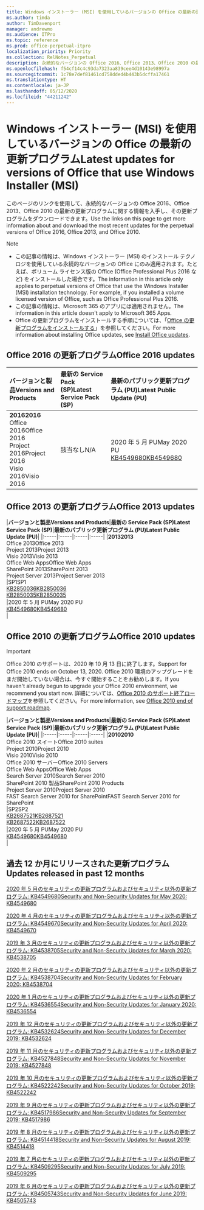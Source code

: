 ```yaml
---
title: Windows インストーラー (MSI) を使用しているバージョンの Office の最新の更新プログラム
ms.author: timda
author: TimDavenport
manager: andrewmo
ms.audience: ITPro
ms.topic: reference
ms.prod: office-perpetual-itpro
localization_priority: Priority
ms.collection: RelNotes_Perpetual
description: 永続的なバージョンの Office 2016、Office 2013、Office 2010 の最新の更新プログラムの情報へのリンクを IT 技術者に提供します
ms.openlocfilehash: f54cf14c4c93da7323aa839cee4d10143e98997a
ms.sourcegitcommit: 1c78e7def81461cd758dded4b443b5dcffa17461
ms.translationtype: HT
ms.contentlocale: ja-JP
ms.lasthandoff: 05/12/2020
ms.locfileid: "44211242"
---
```

# <a name="latest-updates-for-versions-of-office-that-use-windows-installer-msi"></a><span data-ttu-id="07f04-103">Windows インストーラー (MSI) を使用しているバージョンの Office の最新の更新プログラム</span><span class="sxs-lookup"><span data-stu-id="07f04-103">Latest updates for versions of Office that use Windows Installer (MSI)</span></span>

<span data-ttu-id="07f04-104">このページのリンクを使用して、永続的なバージョンの Office 2016、Office 2013、Office 2010 の最新の更新プログラムに関する情報を入手し、その更新プログラムをダウンロードできます。</span><span class="sxs-lookup"><span data-stu-id="07f04-104">Use the links on this page to get more information about and download the most recent updates for the perpetual versions of Office 2016, Office 2013, and Office 2010.</span></span>
  
 
> [!NOTE]
> - <span data-ttu-id="07f04-p101">この記事の情報は、Windows インストーラー (MSI) のインストール テクノロジを使用している永続的なバージョンの Office にのみ適用されます。たとえば、ボリューム ライセンス版の Office (Office Professional Plus 2016 など) をインストールした場合です。</span><span class="sxs-lookup"><span data-stu-id="07f04-p101">The information in this article only applies to perpetual versions of Office that use the Windows Installer (MSI) installation technology. For example, if you installed a volume licensed version of Office, such as Office Professional Plus 2016.</span></span>
> - <span data-ttu-id="07f04-107">この記事の情報は、Microsoft 365 のアプリには適用されません。</span><span class="sxs-lookup"><span data-stu-id="07f04-107">The information in this article doesn't apply to Microsoft 365 Apps.</span></span>
> - <span data-ttu-id="07f04-108">Office の更新プログラムをインストールする手順については、「[Office の更新プログラムをインストールする](https://support.office.com/article/2ab296f3-7f03-43a2-8e50-46de917611c5)」を参照してください。</span><span class="sxs-lookup"><span data-stu-id="07f04-108">For more information about installing Office updates, see [Install Office updates](https://support.office.com/article/2ab296f3-7f03-43a2-8e50-46de917611c5).</span></span> 


## <a name="office-2016-updates"></a><span data-ttu-id="07f04-109">Office 2016 の更新プログラム</span><span class="sxs-lookup"><span data-stu-id="07f04-109">Office 2016 updates</span></span>

|<span data-ttu-id="07f04-110">**バージョンと製品**</span><span class="sxs-lookup"><span data-stu-id="07f04-110">**Versions and Products**</span></span>|<span data-ttu-id="07f04-111">**最新の Service Pack (SP)**</span><span class="sxs-lookup"><span data-stu-id="07f04-111">**Latest Service Pack (SP)**</span></span>|<span data-ttu-id="07f04-112">**最新のパブリック更新プログラム (PU)**</span><span class="sxs-lookup"><span data-stu-id="07f04-112">**Latest Public Update (PU)**</span></span>|
|:-----|:-----|:-----|
|<span data-ttu-id="07f04-113">**2016**</span><span class="sxs-lookup"><span data-stu-id="07f04-113">**2016**</span></span> <br/> <span data-ttu-id="07f04-114">Office 2016</span><span class="sxs-lookup"><span data-stu-id="07f04-114">Office 2016</span></span>  <br/> <span data-ttu-id="07f04-115">Project 2016</span><span class="sxs-lookup"><span data-stu-id="07f04-115">Project 2016</span></span>  <br/> <span data-ttu-id="07f04-116">Visio 2016</span><span class="sxs-lookup"><span data-stu-id="07f04-116">Visio 2016</span></span>  <br/> |<span data-ttu-id="07f04-117">該当なし</span><span class="sxs-lookup"><span data-stu-id="07f04-117">N/A</span></span>  <br/> |<span data-ttu-id="07f04-118">2020 年 5 月 PU</span><span class="sxs-lookup"><span data-stu-id="07f04-118">May 2020 PU</span></span>  <br/> [<span data-ttu-id="07f04-119">KB4549680</span><span class="sxs-lookup"><span data-stu-id="07f04-119">KB4549680</span></span>](https://support.microsoft.com/help/4549680) <br/> |
   
## <a name="office-2013-updates"></a><span data-ttu-id="07f04-120">Office 2013 の更新プログラム</span><span class="sxs-lookup"><span data-stu-id="07f04-120">Office 2013 updates</span></span>

|<span data-ttu-id="07f04-121">**バージョンと製品**</span><span class="sxs-lookup"><span data-stu-id="07f04-121">**Versions and Products**</span></span>|<span data-ttu-id="07f04-122">**最新の Service Pack (SP)**</span><span class="sxs-lookup"><span data-stu-id="07f04-122">**Latest Service Pack (SP)**</span></span>|<span data-ttu-id="07f04-123">**最新のパブリック更新プログラム (PU)**</span><span class="sxs-lookup"><span data-stu-id="07f04-123">**Latest Public Update (PU)**</span></span>|
|:-----|:-----|:-----|:-----|
|<span data-ttu-id="07f04-124">**2013**</span><span class="sxs-lookup"><span data-stu-id="07f04-124">**2013**</span></span> <br/> <span data-ttu-id="07f04-125">Office 2013</span><span class="sxs-lookup"><span data-stu-id="07f04-125">Office 2013</span></span>  <br/> <span data-ttu-id="07f04-126">Project 2013</span><span class="sxs-lookup"><span data-stu-id="07f04-126">Project 2013</span></span>  <br/> <span data-ttu-id="07f04-127">Visio 2013</span><span class="sxs-lookup"><span data-stu-id="07f04-127">Visio 2013</span></span>  <br/> <span data-ttu-id="07f04-128">Office Web Apps</span><span class="sxs-lookup"><span data-stu-id="07f04-128">Office Web Apps</span></span>  <br/> <span data-ttu-id="07f04-129">SharePoint 2013</span><span class="sxs-lookup"><span data-stu-id="07f04-129">SharePoint 2013</span></span>  <br/> <span data-ttu-id="07f04-130">Project Server 2013</span><span class="sxs-lookup"><span data-stu-id="07f04-130">Project Server 2013</span></span>  <br/> |<span data-ttu-id="07f04-131">SP1</span><span class="sxs-lookup"><span data-stu-id="07f04-131">SP1</span></span> <br/> [<span data-ttu-id="07f04-132">KB2850036</span><span class="sxs-lookup"><span data-stu-id="07f04-132">KB2850036</span></span>](https://support.microsoft.com/kb/2850036) <br/>[<span data-ttu-id="07f04-133">KB2850035</span><span class="sxs-lookup"><span data-stu-id="07f04-133">KB2850035</span></span>](https://support.microsoft.com/kb/2850035) <br/> |<span data-ttu-id="07f04-134">2020 年 5 月 PU</span><span class="sxs-lookup"><span data-stu-id="07f04-134">May 2020 PU</span></span>  <br/> [<span data-ttu-id="07f04-135">KB4549680</span><span class="sxs-lookup"><span data-stu-id="07f04-135">KB4549680</span></span>](https://support.microsoft.com/help/4549680) <br/> |
   
## <a name="office-2010-updates"></a><span data-ttu-id="07f04-136">Office 2010 の更新プログラム</span><span class="sxs-lookup"><span data-stu-id="07f04-136">Office 2010 updates</span></span>
> [!IMPORTANT]
<span data-ttu-id="07f04-137">Office 2010 のサポートは、2020 年 10 月 13 日に終了します。</span><span class="sxs-lookup"><span data-stu-id="07f04-137">Support for Office 2010 ends on October 13, 2020.</span></span> <span data-ttu-id="07f04-138">Office 2010 環境のアップグレードをまだ開始していない場合は、今すぐ開始することをお勧めします。</span><span class="sxs-lookup"><span data-stu-id="07f04-138">If you haven't already begun to upgrade your Office 2010 environment, we recommend you start now.</span></span> <span data-ttu-id="07f04-139">詳細については、[Office 2010 のサポート終了ロードマップ](https://docs.microsoft.com/DeployOffice/office-2010-end-support-roadmap)を参照してください。</span><span class="sxs-lookup"><span data-stu-id="07f04-139">For more information, see [Office 2010 end of support roadmap](https://docs.microsoft.com/DeployOffice/office-2010-end-support-roadmap).</span></span>

|<span data-ttu-id="07f04-140">**バージョンと製品**</span><span class="sxs-lookup"><span data-stu-id="07f04-140">**Versions and Products**</span></span>|<span data-ttu-id="07f04-141">**最新の Service Pack (SP)**</span><span class="sxs-lookup"><span data-stu-id="07f04-141">**Latest Service Pack (SP)**</span></span>|<span data-ttu-id="07f04-142">**最新のパブリック更新プログラム (PU)**</span><span class="sxs-lookup"><span data-stu-id="07f04-142">**Latest Public Update (PU)**</span></span>|
|:-----|:-----|:-----|:-----|
|<span data-ttu-id="07f04-143">**2010**</span><span class="sxs-lookup"><span data-stu-id="07f04-143">**2010**</span></span> <br/> <span data-ttu-id="07f04-144">Office 2010 スイート</span><span class="sxs-lookup"><span data-stu-id="07f04-144">Office 2010 suites</span></span>  <br/> <span data-ttu-id="07f04-145">Project 2010</span><span class="sxs-lookup"><span data-stu-id="07f04-145">Project 2010</span></span>  <br/> <span data-ttu-id="07f04-146">Visio 2010</span><span class="sxs-lookup"><span data-stu-id="07f04-146">Visio 2010</span></span>  <br/> <span data-ttu-id="07f04-147">Office 2010 サーバー</span><span class="sxs-lookup"><span data-stu-id="07f04-147">Office 2010 Servers</span></span>  <br/> <span data-ttu-id="07f04-148">Office Web Apps</span><span class="sxs-lookup"><span data-stu-id="07f04-148">Office Web Apps</span></span>  <br/> <span data-ttu-id="07f04-149">Search Server 2010</span><span class="sxs-lookup"><span data-stu-id="07f04-149">Search Server 2010</span></span>  <br/> <span data-ttu-id="07f04-150">SharePoint 2010 製品</span><span class="sxs-lookup"><span data-stu-id="07f04-150">SharePoint 2010 Products</span></span>  <br/> <span data-ttu-id="07f04-151">Project Server 2010</span><span class="sxs-lookup"><span data-stu-id="07f04-151">Project Server 2010</span></span>  <br/> <span data-ttu-id="07f04-152">FAST Search Server 2010 for SharePoint</span><span class="sxs-lookup"><span data-stu-id="07f04-152">FAST Search Server 2010 for SharePoint</span></span>  <br/> |<span data-ttu-id="07f04-153">SP2</span><span class="sxs-lookup"><span data-stu-id="07f04-153">SP2</span></span> <br/>[<span data-ttu-id="07f04-154">KB2687521</span><span class="sxs-lookup"><span data-stu-id="07f04-154">KB2687521</span></span>](https://support.microsoft.com/kb/2687521) <br/> [<span data-ttu-id="07f04-155">KB2687522</span><span class="sxs-lookup"><span data-stu-id="07f04-155">KB2687522</span></span>](https://support.microsoft.com/kb/2687522) <br/> |<span data-ttu-id="07f04-156">2020 年 5 月 PU</span><span class="sxs-lookup"><span data-stu-id="07f04-156">May 2020 PU</span></span>  <br/> [<span data-ttu-id="07f04-157">KB4549680</span><span class="sxs-lookup"><span data-stu-id="07f04-157">KB4549680</span></span>](https://support.microsoft.com/help/4549680) <br/>|
   

   
## <a name="updates-released-in-past-12-months"></a><span data-ttu-id="07f04-158">過去 12 か月にリリースされた更新プログラム</span><span class="sxs-lookup"><span data-stu-id="07f04-158">Updates released in past 12 months</span></span>

[<span data-ttu-id="07f04-159">2020 年 5 月のセキュリティの更新プログラムおよびセキュリティ以外の更新プログラム: KB4549680</span><span class="sxs-lookup"><span data-stu-id="07f04-159">Security and Non-Security Updates for May 2020: KB4549680</span></span>](https://support.microsoft.com/help/4549680)

[<span data-ttu-id="07f04-160">2020 年 4 月のセキュリティの更新プログラムおよびセキュリティ以外の更新プログラム: KB4549670</span><span class="sxs-lookup"><span data-stu-id="07f04-160">Security and Non-Security Updates for April 2020: KB4549670</span></span>](https://support.microsoft.com/help/4549670)

[<span data-ttu-id="07f04-161">2019 年 3 月のセキュリティの更新プログラムおよびセキュリティ以外の更新プログラム: KB4538705</span><span class="sxs-lookup"><span data-stu-id="07f04-161">Security and Non-Security Updates for March 2020: KB4538705</span></span>](https://support.microsoft.com/help/4538705)

[<span data-ttu-id="07f04-162">2020 年 2 月のセキュリティの更新プログラムおよびセキュリティ以外の更新プログラム: KB4538704</span><span class="sxs-lookup"><span data-stu-id="07f04-162">Security and Non-Security Updates for February 2020: KB4538704</span></span>](https://support.microsoft.com/help/4538704)

[<span data-ttu-id="07f04-163">2020 年 1 月のセキュリティの更新プログラムおよびセキュリティ以外の更新プログラム: KB4536554</span><span class="sxs-lookup"><span data-stu-id="07f04-163">Security and Non-Security Updates for January 2020: KB4536554</span></span>](https://support.microsoft.com/help/4536554)

[<span data-ttu-id="07f04-164">2019 年 12 月のセキュリティの更新プログラムおよびセキュリティ以外の更新プログラム: KB4532624</span><span class="sxs-lookup"><span data-stu-id="07f04-164">Security and Non-Security Updates for December 2019: KB4532624</span></span>](https://support.microsoft.com/help/4532624)

[<span data-ttu-id="07f04-165">2019 年 11 月のセキュリティの更新プログラムおよびセキュリティ以外の更新プログラム: KB4527848</span><span class="sxs-lookup"><span data-stu-id="07f04-165">Security and Non-Security Updates for November 2019: KB4527848</span></span>](https://support.microsoft.com/help/4527848)

[<span data-ttu-id="07f04-166">2019 年 10 月のセキュリティの更新プログラムおよびセキュリティ以外の更新プログラム: KB4522242</span><span class="sxs-lookup"><span data-stu-id="07f04-166">Security and Non-Security Updates for October 2019: KB4522242</span></span>](https://support.microsoft.com/help/4522242)

[<span data-ttu-id="07f04-167">2019 年 9 月のセキュリティの更新プログラムおよびセキュリティ以外の更新プログラム: KB4517986</span><span class="sxs-lookup"><span data-stu-id="07f04-167">Security and Non-Security Updates for September 2019: KB4517986</span></span>](https://support.microsoft.com/help/4517986 )

[<span data-ttu-id="07f04-168">2019 年 8 月のセキュリティの更新プログラムおよびセキュリティ以外の更新プログラム: KB4514418</span><span class="sxs-lookup"><span data-stu-id="07f04-168">Security and Non-Security Updates for August 2019: KB4514418</span></span>](https://support.microsoft.com/help/4514418)

[<span data-ttu-id="07f04-169">2019 年 7 月のセキュリティの更新プログラムおよびセキュリティ以外の更新プログラム: KB4509295</span><span class="sxs-lookup"><span data-stu-id="07f04-169">Security and Non-Security Updates for July 2019: KB4509295</span></span>](https://support.microsoft.com/help/4509295)

[<span data-ttu-id="07f04-170">2019 年 6 月のセキュリティの更新プログラムおよびセキュリティ以外の更新プログラム: KB4505743</span><span class="sxs-lookup"><span data-stu-id="07f04-170">Security and Non-Security Updates for June 2019: KB4505743</span></span>](https://support.microsoft.com/help/4505743)


 










 

   

   

  


  
 
  
 
  

  
   
  
